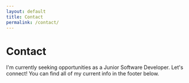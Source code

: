 ```yaml
---
layout: default
title: Contact
permalink: /contact/
---
```


# Contact

I'm currently seeking opportunities as a Junior Software Developer.  Let's connect!  You can find all of my current info in the footer below.